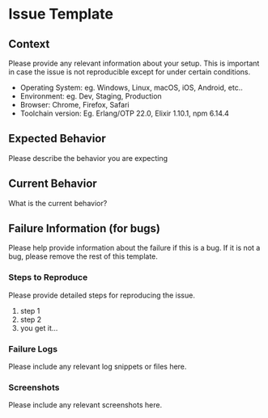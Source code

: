 # Issue Template

<!--
The sections below provide with guidelines and suggestions that might
help capture information when submitting a new ticket.

They are optional, so please feel free to fill them according to your
need, or even remove those that might not apply.

If you need to add new sections, please consider contributing to this
template in the .gitlab folder of this repo.
-->

## Context

Please provide any relevant information about your setup. This is important in case the issue is not reproducible except for under certain conditions.

* Operating System: eg. Windows, Linux, macOS, iOS, Android, etc.. 
* Environment: eg. Dev, Staging, Production
* Browser: Chrome, Firefox, Safari
* Toolchain version: Eg. Erlang/OTP 22.0, Elixir 1.10.1, npm 6.14.4

## Expected Behavior

Please describe the behavior you are expecting

## Current Behavior

What is the current behavior?

## Failure Information (for bugs)

Please help provide information about the failure if this is a bug. If it is not a bug, please remove the rest of this template.

### Steps to Reproduce

Please provide detailed steps for reproducing the issue.

1. step 1
2. step 2
3. you get it...

### Failure Logs

Please include any relevant log snippets or files here.

### Screenshots  

Please include any relevant screenshots here.
